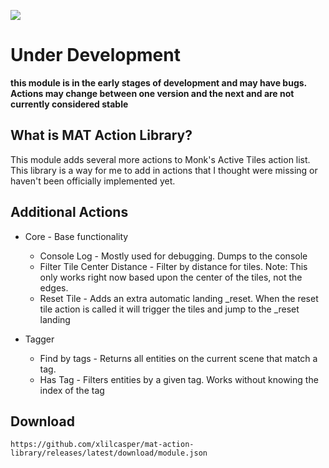![](https://img.shields.io/badge/Foundry-v10.0.0-informational)
<!--- Downloads @ Latest Badge -->
<!--- replace <user>/<repo> with your username/repository -->
<!--- ![Latest Release Download Count](https://img.shields.io/github/downloads/xlilcasper/mat-action-library/latest/module.zip) -->

<!--- Forge Bazaar Install % Badge -->
<!--- replace <your-module-name> with the `name` in your manifest -->
<!--- ![Forge Installs](https://img.shields.io/badge/dynamic/json?label=Forge%20Installs&query=package.installs&suffix=%25&url=https%3A%2F%2Fforge-vtt.com%2Fapi%2Fbazaar%2Fpackage%2Fmat-action-library&colorB=4aa94a) -->

# Under Development
**this module is in the early stages of development and may have bugs. Actions may change between one version and the next and are not currently considered stable**

## What is MAT Action Library?
This module adds several more actions to Monk's Active Tiles action list. This library is a way for me to add in actions that I thought were missing or haven't been officially implemented yet.

## Additional Actions
- Core - Base functionality
  - Console Log - Mostly used for debugging. Dumps to the console
  - Filter Tile Center Distance - Filter by distance for tiles. Note: This only works right now based upon the center of the tiles, not the edges.
  - Reset Tile - Adds an extra automatic landing _reset. When the reset tile action is called it will trigger the tiles and jump to the _reset landing
  
- Tagger
  - Find by tags - Returns all entities on the current scene that match a tag.
  - Has Tag - Filters entities by a given tag. Works without knowing the index of the tag
  
## Download
`https://github.com/xlilcasper/mat-action-library/releases/latest/download/module.json`
